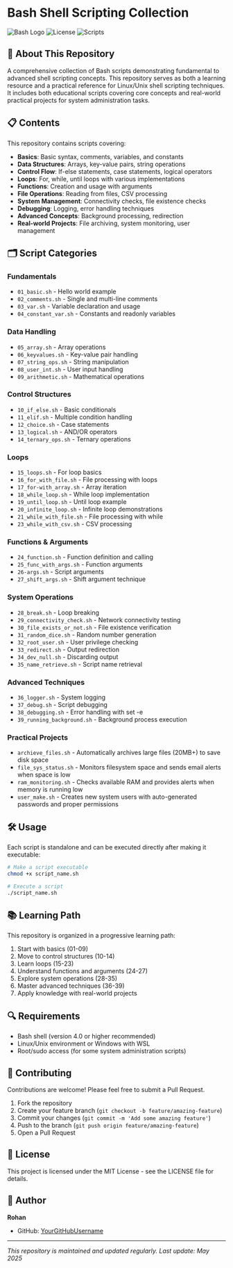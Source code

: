 # Bash Shell Scripting Collection

![Bash Logo](https://img.shields.io/badge/Shell-Bash-4EAA25?style=for-the-badge&logo=gnu-bash&logoColor=white)
![License](https://img.shields.io/badge/License-MIT-blue.svg)
![Scripts](https://img.shields.io/badge/Scripts-43+-orange.svg)

## 🚀 About This Repository

A comprehensive collection of Bash scripts demonstrating fundamental to advanced shell scripting concepts. This repository serves as both a learning resource and a practical reference for Linux/Unix shell scripting techniques. It includes both educational scripts covering core concepts and real-world practical projects for system administration tasks.

## 📋 Contents

This repository contains scripts covering:

- **Basics**: Basic syntax, comments, variables, and constants
- **Data Structures**: Arrays, key-value pairs, string operations
- **Control Flow**: If-else statements, case statements, logical operators
- **Loops**: For, while, until loops with various implementations
- **Functions**: Creation and usage with arguments
- **File Operations**: Reading from files, CSV processing
- **System Management**: Connectivity checks, file existence checks
- **Debugging**: Logging, error handling techniques
- **Advanced Concepts**: Background processing, redirection
- **Real-world Projects**: File archiving, system monitoring, user management

## 🗂️ Script Categories

### Fundamentals
- `01_basic.sh` - Hello world example
- `02_comments.sh` - Single and multi-line comments
- `03_var.sh` - Variable declaration and usage
- `04_constant_var.sh` - Constants and readonly variables

### Data Handling
- `05_array.sh` - Array operations
- `06_keyvalues.sh` - Key-value pair handling
- `07_string_ops.sh` - String manipulation
- `08_user_int.sh` - User input handling
- `09_arithmetic.sh` - Mathematical operations

### Control Structures
- `10_if_else.sh` - Basic conditionals
- `11_elif.sh` - Multiple condition handling
- `12_choice.sh` - Case statements
- `13_logical.sh` - AND/OR operators
- `14_ternary_ops.sh` - Ternary operations

### Loops
- `15_loops.sh` - For loop basics
- `16_for_with_file.sh` - File processing with loops
- `17_for-with_array.sh` - Array iteration
- `18_while_loop.sh` - While loop implementation
- `19_until_loop.sh` - Until loop example
- `20_infinite_loop.sh` - Infinite loop demonstrations
- `21_while_with_file.sh` - File processing with while
- `23_while_with_csv.sh` - CSV processing

### Functions & Arguments
- `24_function.sh` - Function definition and calling
- `25_func_with_args.sh` - Function arguments
- `26-args.sh` - Script arguments
- `27_shift_args.sh` - Shift argument technique

### System Operations
- `28_break.sh` - Loop breaking
- `29_connectivity_check.sh` - Network connectivity testing
- `30_file_exists_or_not.sh` - File existence verification
- `31_random_dice.sh` - Random number generation
- `32_root_user.sh` - User privilege checking
- `33_redirect.sh` - Output redirection
- `34_dev_null.sh` - Discarding output
- `35_name_retrieve.sh` - Script name retrieval

### Advanced Techniques
- `36_logger.sh` - System logging
- `37_debug.sh` - Script debugging
- `38_debugging.sh` - Error handling with set -e
- `39_running_background.sh` - Background process execution

### Practical Projects
- `archieve_files.sh` - Automatically archives large files (20MB+) to save disk space
- `file_sys_status.sh` - Monitors filesystem space and sends email alerts when space is low
- `ram_monitoring.sh` - Checks available RAM and provides alerts when memory is running low
- `user_make.sh` - Creates new system users with auto-generated passwords and proper permissions

## 🛠️ Usage

Each script is standalone and can be executed directly after making it executable:

```bash
# Make a script executable
chmod +x script_name.sh

# Execute a script
./script_name.sh
```

## 📚 Learning Path

This repository is organized in a progressive learning path:

1. Start with basics (01-09)
2. Move to control structures (10-14)
3. Learn loops (15-23)
4. Understand functions and arguments (24-27)
5. Explore system operations (28-35)
6. Master advanced techniques (36-39)
7. Apply knowledge with real-world projects

## 🔍 Requirements

- Bash shell (version 4.0 or higher recommended)
- Linux/Unix environment or Windows with WSL
- Root/sudo access (for some system administration scripts)

## 🤝 Contributing

Contributions are welcome! Please feel free to submit a Pull Request.

1. Fork the repository
2. Create your feature branch (`git checkout -b feature/amazing-feature`)
3. Commit your changes (`git commit -m 'Add some amazing feature'`)
4. Push to the branch (`git push origin feature/amazing-feature`)
5. Open a Pull Request

## 📝 License

This project is licensed under the MIT License - see the LICENSE file for details.

## 👤 Author

**Rohan**
- GitHub: [YourGitHubUsername](https://github.com/YourGitHubUsername)

---

*This repository is maintained and updated regularly. Last update: May 2025*
